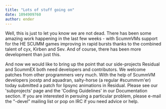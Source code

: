 ```yaml
---
title: "Lots of stuff going on"
date: 1094909760
author: ender
---
```


Well, this is just to let you know we are not dead. There has been some amazing work happening in the last few weeks - with ScummVMs support for the HE SCUMM games improving in rapid bursts thanks to the combined talent of cyx, Kirben and Sev. And of course, there has been more development than just this.

And now we would like to bring up the point that our side-projects Residual and ScummEX both need developers and contributors. We welcome patches from other programmers very much. With the help of ScummVM developers joostp and aquadran, salty-horse (a regular #scummvm'er) today submitted a patch for lipsync animations in Residual. Please see our 'subprojects' page and the 'Coding Guidelines' in our Documentation section. If you are interested in persuing a particular problem, please e-mail the "-devel" mailing list or pop on IRC if you need advice or help.
